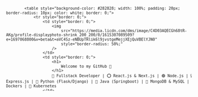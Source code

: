 <svg fill="none" viewBox="0 0 600 300" width="600" height="300" xmlns="http://www.w3.org/2000/svg">
    <foreignObject width="100%" height="100%">
        <div style="width: 100%; height: 100vh; background: url(https://i.postimg.cc/LXT4vYWd/3d.jpg); padding: 20px; background-repeat: no-repeat; background-position: center; background-attachment: fixed; background-size: 100%;">

            <table style="background-color: #282828; width: 100%; padding: 20px; border-radius: 10px; color: white; border: 0;">
                <tr style="border: 0;">
                    <td style="border: 0;">
                        <img
                            src="https://media.licdn.com/dms/image/C4D03AQECGh68tR-AKg/profile-displayphoto-shrink_200_200/0/1615307089509?e=1697068800&v=beta&t=aVC4Sz-eNBUpTRlik6l9jvstgeMejjXEjQuVBElYJN0"
                            style="border-radius: 50%;"
                        />
                    </td>
                    <td style="border: 0;">
                        <h1>
                            Welcome to my GitHub 👋
                        </h1>
                        🚀 Fullstack Developer | ⭕ React.js & Next.js | 🟢 Node.js | 💻 Express.js | 🐍 Python (Flask/Django) | 🚀 Java (Springboot) | 📄 MongoDB & MySQL | 🐳 Dockers | 🚢 Kubernetes
                    </td>
                </tr>
            </table>

            <table style="border: 0;">
                <tr style="border: 0;">
                    <td style="border: 0;">
                        <a href="https://www.linkedin.com/in/muqtadir-billah-musab-abbasi/">
                        <img align="left" alt="Muqtadir Billah" width="22px" src="https://i.postimg.cc/kgRPwJM2/linkedin.png" />
                        </a>
                        <a href="https://abbasimusab2000.medium.com/">
                        <img align="left" alt="Muqtadir Billah" width="22px" src="https://i.postimg.cc/Kv46vGM0/medium.png" />
                        </a>
                        <br />
                        <br />
                        <a href="https://dev-muqtadir-billah.vercel.app/" target="_blank">
                            <button style="background-color: #61CE70; color: black; border: 0; padding: 5px 10px; color: white; border-radius: 2px; font-size: medium;">
                                <!-- 💻  -->
                                Portfolio Website
                            </button>
                        </a>
                        <br />
                        <br />
                        ![GitHub Views](https://komarev.com/ghpvc/?username=MuqtadirBillah&color=blue)
                    </td>
                </tr>
            </table>





            <h2>About:</h2>

            As a computer science graduate with 2 years of professional experience in software development, I am a specialist in technologies such as React.js, Node.js, Next.js, Python Django, Flask, MySQL, and MongoDB, as well as Docker and Kubernetes. These technologies allow me to deliver top-notch web applications that can meet the specific needs of businesses in the fast-paced digital landscape.

            React.js, for instance, enables me to create interactive and user-friendly interfaces that can improve customer engagement and provide a seamless experience. With Node.js, I can build fast and reliable network applications that can handle large amounts of data and ensure quick response times.

            Next.js provides a framework for server-side rendering, ensuring optimized performance and quick delivery of content. My experience in Python Django and Flask allows me to develop powerful back-end systems that can handle complex business logic and secure data storage.

            Additionally, my expertise in databases such as MySQL and MongoDB enables me to design and implement efficient data management solutions that can scale with the growth of a business. And with my knowledge of Docker and Kubernetes, I can manage and deploy applications in a cost-effective and streamlined manner.

            With my skills and expertise, I offer the following services to businesses:

            Web application development using React.js, Node.js, Next.js, Python Django, and Flask
            Database design and implementation with MySQL and MongoDB
            Docker and Kubernetes application deployment and management
            Server-side rendering and performance optimization with Next.js
            Back-end system development with Python Django and Flask.
            I am also available for freelance projects on Fiverr, Upwork, and PeoplePerHour, where I offer the same high-quality services to clients from all over the world.

            You can visit my <a href="https://www.linkedin.com/in/muqtadir-billah-musab-abbasi/">LinkedIn profile</a>. Alternatively you also send me an email at <a href="mailto:abbasimuqtadir@gmail.com">abbasimuqtadir@gmail.com</a>

            - 🔭 I’m currently working as a Website Developer
            - 🌱 I’m currently learning & practicing MERN Stack development
            - 👯 I’m looking to collaborate on Website Development projects
            - 💬 Ask me about web development
            - 📫 How to reach me: email me at abbasimuqtadir@gmail.com
            - ⚡ I am also practiced Digital Art as a hobby! You can check me Art on my Instagram <a href="https://www.instagram.com/muqtadirbillahmusab/">Instagram</a>

            <br />
            <hr />

            <h2>RECENT PROJECTS</h2>

            <h3>26Software</h3>
            <img src="https://i.postimg.cc/YCTc0zF1/home.jpg" />
            Link: <a target="_blank" href="https://www.the26software.com">26Software</a>
            <h5>Technologies</h5>
            <ol>
            <li>Next.js</li>
            <li>Node.js</li>
            <li>Express.js</li>
            <li>MySQL</li>
            </ol>
            <hr />

            <h3>Aberdeen Gold</h3>
            <img src="https://i.postimg.cc/9f5JW8cj/aberdeengold.png" />
            Link: <a target="_blank" href="https://aberdeengold.vercel.app">Aberdeen Gold</a>
            <h5>Technologies</h5>
            <ol>
            <li>Next.js</li>
            <li>Node.js</li>
            <li>Express.js</li>
            <li>Mongodb</li>
            </ol>
            <hr />

            <h3>Digital Ascendent</h3>
            <img src="https://www.digitalascendent.com/assets/images/ogUpdated.png" />
            Link: <a target="_blank" href="https://www.digitalascendent.com">Digital Ascendent</a>
            <h5>Technologies</h5>
            <ol>
            <li>Next.js</li>
            </ol>
            <hr />

            <h3>MagMajick</h3>
            <img src="https://www.magmajick.com/assets/images/og.png" />
            Link: <a target="_blank" href="https://www.magmajick.com">MagMajick</a>
            <h5>Technologies</h5>
            <ol>
            <li>Next.js</li>
            </ol>
            <hr />

            <h3>ShortForm</h3>
            <img src="https://shortformagent.com/assets/images/shortform.png" />
            Link: <a target="_blank" href="https://shortformagent.com/">ShortForm</a>
            <h5>Technologies</h5>
            <ol>
            <li>Next.js</li>
            <li>Email.js</li>
            </ol>
            <hr />
            <h3>Voiiice.io</h3>
            <img src="https://i.postimg.cc/zfSwGDTx/voiiice.png" />
            Link: <a target="_blank" href="https://voiiice.io/">Voiiice</a>
            <h5>Technologies</h5>
            <ol>
            <li>React.js</li>
            <li>Node.js</li>
            <li>MongoDB</li>
            <li>Stripe</li>
            <li>Cloudinary</li>
            </ol>
            <hr />
            <h3>Grade Tuition Academy</h3>
            <img src="https://www.gradetuitionacademy.com/assets/images/og.png" />
            Link: <a target="_blank" href="https://www.gradetuitionacademy.com">Grade Tuition Academy</a>
            <h5>Technologies</h5>
            <ol>
            <li>Next.js</li>
            <li>React.js</li>
            <li>Node.js</li>
            <li>MySQL</li>
            <li>Firebase</li>
            </ol>
            <hr />
            <h3>Xharptech</h3>
            <img src="https://xharptech.com/assets/images/logo.png" />
            Link: <a target="_blank" href="https://xharptech.com/">Xharptech</a>
            <h5>Technologies</h5>
            <ol>
            <li>React.js</li>
            <li>Firebase</li>
            <li>Emailjs</li>
            </ol>
            <hr />
            <h3>SunGrid</h3>
            <img src="https://www.sun-grid.com/assets/images/og.png" />
            Link: <a target="_blank" href="https://www.sun-grid.com">SunGrid</a>
            <h5>Technologies</h5>
            <ol>
            <li>Next.js</li>
            <li>React.js</li>
            <li>Node.js</li>
            <li>MySQL</li>
            </ol>
            <hr />
            <h3>Build Integrate</h3>
            <img src="https://buildintegrate.com/assets/images/og.png" />
            Link: <a target="_blank" href="https://buildintegrate.com">Build Integrate</a>
            <h5>Technologies</h5>
            <ol>
            <li>Next.js</li>
            <li>React.js</li>
            <li>Node.js</li>
            <li>MySQL</li>
            </ol>
            <hr />
            <h3>Restaurant Management System</h3>
            <img src="https://restaurantv2.vercel.app/assets/images/og.png" />
            Link: <a target="_blank" href="https://restaurantv2.vercel.app">Felicio</a>
            <h5>Technologies</h5>
            <ol>
            <li>Next.js</li>
            <li>React.js</li>
            <li>Node.js</li>
            <li>MySQL</li>
            </ol>
            <hr />

            <h3>Bayer</h3>
            <img src="https://career.bayer.com/sites/g/files/kmftyc1291/files/bayer-logo-image.png" width="100%" />
            <p>Bayer AG is a German multinational pharmaceutical and life sciences company and one of the largest pharmaceutical companies in the world. Headquartered in Leverkusen, Bayer's areas of business include pharmaceuticals; consumer healthcare products, agricultural chemicals, seeds and biotechnology products.</p>
            <p><b>Products:</b></p>
            <ol>
            <li>
                <b>Berocca</b>
                <p>Berocca is a brand of effervescent drink and vitamin tablets containing B vitamins and vitamin C, manufactured by Bayer. Berocca was originally established in Switzerland in 1969 by Roche, and is available in a number of countries worldwide.</p>
                Project link: <a href="https://www.berocca.pk/" style="color: green;">Link</a>
            </li>
            <li>
                <b>Rennie</b>
                <p>Rennie provides fast, effective symptomatic relief from indigestion and heartburn. Heartburn and indigestion may be triggered by a number of lifestyle.</p>
                Project link: <a href="https://www.rennie.pk/" style="color: green;">Link</a>
            </li>
            <li>
                <b>Redoxon</b>
                <p>Redoxon®'s range of supplements contain vitamins and minerals including Vitamin C, D and Zinc to help keep your immune system – your body’s natural protector – on top form.</p>
                Project link: <a href="https://www.redoxon.pk/" style="color: green;">Link</a>
            </li>
            </ol>


            <br />
            <br />

            <h3>Profile Analytics</h3>

            ![GitHub Views](https://komarev.com/ghpvc/?username=MuqtadirBillah&color=blue)

            ![Muqtadir's github stats](https://github-readme-stats.vercel.app/api?username=muqtadirbillah&show_icons=true&hide_border=true)

            [![Top Langs](https://github-readme-stats.vercel.app/api/top-langs/?username=MuqtadirBillah&layout=compact&theme=vision-friendly-dark)](https://github.com/anuraghazra/github-readme-stats)

            <hr />
            <hr />

        </div>
    </foreignObject>
</svg>
